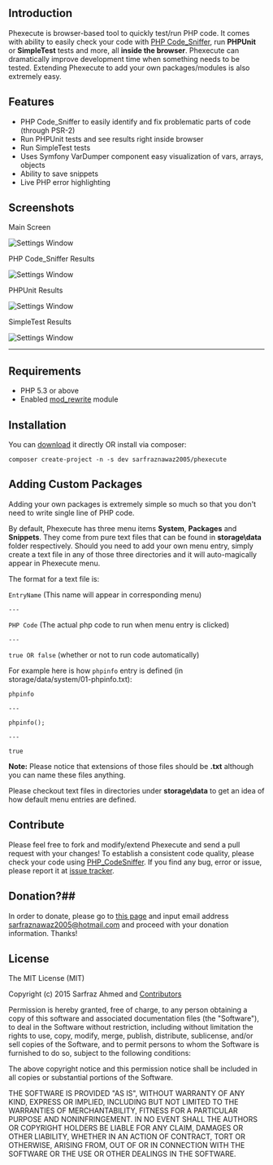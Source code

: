 ## Introduction ##

Phexecute is browser-based tool to quickly test/run PHP code. It comes with ability to easily check your code with [PHP Code_Sniffer][1], run **PHPUnit** or **SimpleTest** tests and more, all **inside the browser**. Phexecute can dramatically improve development time when something needs to be tested. Extending Phexecute to add your own packages/modules is also extremely easy.

## Features ##

 - PHP Code_Sniffer to easily identify and fix problematic parts of code (through PSR-2)
 - Run PHPUnit tests and see results right inside browser
 - Run SimpleTest tests
 - Uses Symfony VarDumper component easy visualization of vars, arrays, objects
 - Ability to save snippets
 - Live PHP error highlighting

## Screenshots ##

Main Screen

![Settings Window](https://raw.github.com/sarfraznawaz2005/phexecute/master/screenshots/main.png)

PHP Code_Sniffer Results

![Settings Window](https://raw.github.com/sarfraznawaz2005/phexecute/master/screenshots/codesniffer.png)

PHPUnit Results

![Settings Window](https://raw.github.com/sarfraznawaz2005/phexecute/master/screenshots/phpunit.png)

SimpleTest Results

![Settings Window](https://raw.github.com/sarfraznawaz2005/phexecute/master/screenshots/simpletest.png)

---

## Requirements ##

 - PHP 5.3 or above
 - Enabled [mod_rewrite][2] module

## Installation ##

You can [download][3] it directly OR install via composer:

`composer create-project -n -s dev sarfraznawaz2005/phexecute`

## Adding Custom Packages ##

Adding your own packages is extremely simple so much so that you don't need to write single line of PHP code.

By default, Phexecute has three menu items **System**, **Packages** and **Snippets**. They come from pure text files that can be found in **storage\data** folder respectively. Should you need to add your own menu entry, simply create a text file in any of those three directories and it will auto-magically appear in Phexecute menu.

The format for a text file is:

`EntryName` (This name will appear in corresponding menu)

`---`

`PHP Code` (The actual php code to run when menu entry is clicked)

`---`

`true OR false` (whether or not to run code automatically)

For example here is how `phpinfo` entry is defined (in storage/data/system/01-phpinfo.txt):

`phpinfo`

`---`

`phpinfo();`

`---`

`true`

**Note:** Please notice that extensions of those files should be **.txt** although you can name these files anything.

Please checkout text files in directories under **storage\data** to get an idea of how default menu entries are defined.

## Contribute ##

Please feel free to fork and modify/extend Phexecute and send a pull request with your changes! To establish a consistent code quality, please check your code using [PHP_CodeSniffer][4]. If you find any bug, error or issue, please report it at [issue tracker][5].

## Donation?##

In order to donate, please go to [this page][6] and input email address sarfraznawaz2005@hotmail.com and proceed with your donation information. Thanks!

## License ##

The MIT License (MIT)

Copyright (c) 2015 Sarfraz Ahmed  and [Contributors][7]

Permission is hereby granted, free of charge, to any person obtaining a copy
of this software and associated documentation files (the "Software"), to deal
in the Software without restriction, including without limitation the rights
to use, copy, modify, merge, publish, distribute, sublicense, and/or sell
copies of the Software, and to permit persons to whom the Software is
furnished to do so, subject to the following conditions:

The above copyright notice and this permission notice shall be included in all
copies or substantial portions of the Software.

THE SOFTWARE IS PROVIDED "AS IS", WITHOUT WARRANTY OF ANY KIND, EXPRESS OR
IMPLIED, INCLUDING BUT NOT LIMITED TO THE WARRANTIES OF MERCHANTABILITY,
FITNESS FOR A PARTICULAR PURPOSE AND NONINFRINGEMENT. IN NO EVENT SHALL THE
AUTHORS OR COPYRIGHT HOLDERS BE LIABLE FOR ANY CLAIM, DAMAGES OR OTHER
LIABILITY, WHETHER IN AN ACTION OF CONTRACT, TORT OR OTHERWISE, ARISING FROM,
OUT OF OR IN CONNECTION WITH THE SOFTWARE OR THE USE OR OTHER DEALINGS IN THE
SOFTWARE.


  [1]: https://github.com/squizlabs/PHP_CodeSniffer
  [2]: http://httpd.apache.org/docs/current/mod/mod_rewrite.html
  [3]: https://github.com/sarfraznawaz2005/Phexecute/archive/master.zip
  [4]: https://github.com/squizlabs/PHP_CodeSniffer
  [5]: https://github.com/sarfraznawaz2005/Phexecute/issues
  [6]: https://load.payoneer.com/LoadToPage.aspx
  [7]: https://github.com/sarfraznawaz2005/Phexecute/graphs/contributors
